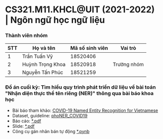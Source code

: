 # CS321.M11.KHCL@UIT (2021-2022) | Ngôn ngữ học ngữ liệu


### Thành viên nhóm
| STT | Họ và tên | Mã số sinh viên| Vai trò |
|-----|--------------|-----------|------ |
|1| Trần Tuấn Vỹ | 18520406 |  |
|2| Huỳnh Trọng Khoa | 18520918 |Trưởng nhóm |
|3| Nguyễn Tấn Phúc | 18521259 |  |

### Đồ án cuối kỳ: Tìm hiểu quy trình phát triển dữ liệu về bài toán "Nhận diện thực thể tên riêng (NER)" thông qua bài báo khoa học
- Bài báo tham khảo: [COVID-19 Named Entity Recognition for Vietnamese](https://aclanthology.org/2021.naacl-main.173/)
- Dataset, guideline: [phoNER_COVID19](https://github.com/VinAIResearch/PhoNER_COVID19)
- Báo cáo: [*.pdf](https://github.com/tedhwang007/Corpus-Linguistics/blob/main/Report/Report.pdf)
- Slide: [*.pdf](https://github.com/tedhwang007/Corpus-Linguistics/blob/main/Report/Report-Slide.pdf)
- Công cụ gán nhãn bán tự động [*.pynb]()
